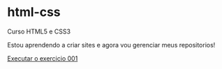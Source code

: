 # html-css
 Curso HTML5 e CSS3

 Estou aprendendo a criar sites e agora vou gerenciar meus repositorios!

 <a href="https://bdancost.github.io/html-css/ex001/index.html">Executar o exercicio 001</a>
